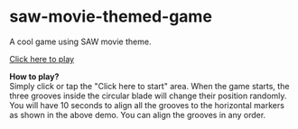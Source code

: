 # saw-movie-themed-game
A cool game using SAW movie theme.

<a href="https://webisora.github.io/saw-movie-themed-game/" target="_blank">Click here to play</a>

<b>How to play?</b><br/>
Simply click or tap the "Click here to start" area. When the game starts, the three grooves inside the circular blade will change their position randomly. You will have 10 seconds to align all the grooves to the horizontal markers as shown in the above demo. You can align the grooves in any order.


